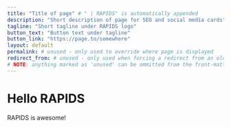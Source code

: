 ```yaml
---
title: "Title of page" # " | RAPIDS" is automatically appended
description: "Short description of page for SEO and social media cards"
tagline: "Short tagline under RAPIDS logo"
button_text: "Button text under tagline"
button_link: "https://page.to/somewhere"
layout: default
permalink: # unused - only used to override where page is displayed
redirect_from: # unused - only used when forcing a redirect from an old page
# NOTE: anything marked as 'unused' can be ommitted from the front-matter
---
```


# Hello RAPIDS

RAPIDS is awesome!
